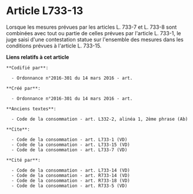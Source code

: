 # Article L733-13

Lorsque les mesures prévues par les articles L. 733-7 et L. 733-8 sont combinées avec tout ou partie de celles prévues par
l'article L. 733-1, le juge saisi d'une contestation statue sur l'ensemble des mesures dans les conditions prévues à
l'article L. 733-15.

**Liens relatifs à cet article**

	**Codifié par**:

	  - Ordonnance n°2016-301 du 14 mars 2016 - art.

	**Créé par**:

	  - Ordonnance n°2016-301 du 14 mars 2016 - art.

	**Anciens textes**:

	  - Code de la consommation - art. L332-2, alinéa 1, 2ème phrase (Ab)

	**Cite**:

	  - Code de la consommation - art. L733-1 (VD)
	  - Code de la consommation - art. L733-15 (VD)
	  - Code de la consommation - art. L733-7 (VD)

	**Cité par**:

	  - Code de la consommation - art. L733-14 (VD)
	  - Code de la consommation - art. R733-14 (VD)
	  - Code de la consommation - art. R733-18 (VD)
	  - Code de la consommation - art. R733-5 (VD)

